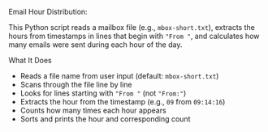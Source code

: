 Email Hour Distribution:

This Python script reads a mailbox file (e.g., `mbox-short.txt`), extracts the hours from timestamps in lines that begin with `"From "`, and calculates how many emails were sent during each hour of the day.

 What It Does

- Reads a file name from user input (default: `mbox-short.txt`)
- Scans through the file line by line
- Looks for lines starting with `"From "` (not `"From:"`)
- Extracts the hour from the timestamp (e.g., `09` from `09:14:16`)
- Counts how many times each hour appears
- Sorts and prints the hour and corresponding count
